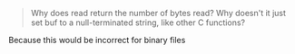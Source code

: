 > Why does read return the number of bytes read? Why doesn't it just set buf to a null-terminated string, like other C functions?

Because this would be incorrect for binary files